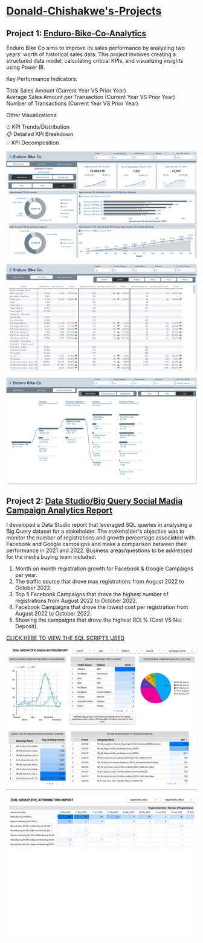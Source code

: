 # [Donald-Chishakwe's-Projects](https://github.com/dchishakwe?tab=repositories)

## Project 1: [Enduro-Bike-Co-Analytics](https://github.com/dchishakwe/Enduro-Bike-Co-Analytics)

Enduro Bike Co aims to improve its sales performance by analyzing two years' worth of historical sales data. This project involves creating a structured data model, calculating critical KPIs, and visualizing insights using Power BI.

Key Performance Indicators:

Total Sales Amount (Current Year VS Prior Year)  
Average Sales Amount per Transaction (Current Year VS Prior Year)  
Number of Transactions (Current Year VS Prior Year)    

Other Visualizations:

⏱  KPI Trends/Distribution    
📋 Detailed KPI Breakdown    
💡 KPI Decomposition  

![Enduro-Bike-Co-Analytics](https://github.com/dchishakwe/My-Portfolio/blob/main/Images/Enduro%20Bike%20Co%20Overview%20Page.jpg)

![Enduro-Bike-Co-Analytics](https://github.com/dchishakwe/My-Portfolio/blob/main/Images/Enduro%20Bike%20Co%20Detail%20Page.jpg)

![Enduro-Bike-Co-Analytics](https://github.com/dchishakwe/My-Portfolio/blob/main/Images/Enduro%20Bike%20Co%20Decomposition.jpg)

## Project 2: [Data Studio/Big Query Social Madia Campaign Analytics Report](https://github.com/dchishakwe/Social-Media-Campaign-Analytics-Report)

I developed a Data Studio report that leveraged SQL queries in analysing a Big Query dataset for a stakeholder. The stakeholder's objective was to monitor the number of registrations and growth percentage associated with Facebook and Google campaigns and make a comparison between their performance in 2021 and 2022. Business areas/questions to be addressed for the media buying team included:

1. Month on month registration growth for Facebook & Google Campaigns per year.
2. The traffic source that drove max registrations from August 2022 to October 2022. 
3. Top 5 Facebook Campaigns that drove the highest number of registrations from August 2022 to October 2022.
4. Facebook Campaigns that drove the lowest cost per registration from August 2022 to October 2022.
5. Showing the campaigns that drove the highest ROI % (Cost VS Net Deposit).

[CLICK HERE TO VIEW THE SQL SCRIPTS USED](https://github.com/dchishakwe/Social-Media-Campaign-Analytics-Report/tree/main/SQL%20Queries)

![ZEAL PROJECT DASHBOARD](Images/ZEALPROJECTDASHBOARDPAGE1.jpg)

![ZEAL PROJECT DASHBOARD 2](Images/ZEALPROJECTDASHBOARDPAGE2.jpg)




